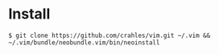 # Install
```
$ git clone https://github.com/crahles/vim.git ~/.vim && ~/.vim/bundle/neobundle.vim/bin/neoinstall
```
